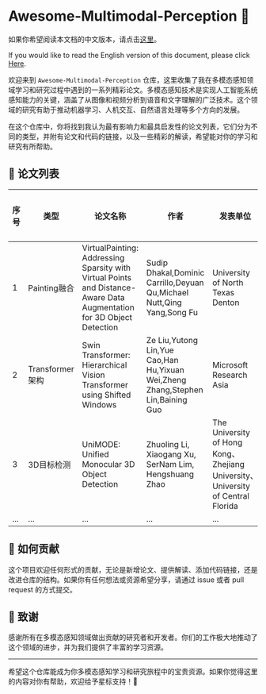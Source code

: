 # Awesome-Multimodal-Perception 🌈

如果你希望阅读本文档的中文版本，请点击[这里](./README.md)。 

If you would like to read the English version of this document, please click [Here](./English.md).

欢迎来到 `Awesome-Multimodal-Perception` 仓库，这里收集了我在多模态感知领域学习和研究过程中遇到的一系列精彩论文。多模态感知技术是实现人工智能系统感知能力的关键，涵盖了从图像和视频分析到语音和文字理解的广泛技术。这个领域的研究有助于推动机器学习、人机交互、自然语言处理等多个方向的发展。

在这个仓库中，你将找到我认为最有影响力和最具启发性的论文列表，它们分为不同的类型，并附有论文和代码的链接，以及一些精彩的解读，希望能对你的学习和研究有所帮助。

## 📖 论文列表

| 序号 | 类型            | 论文名称                                                     | 作者                                                         | 发表单位                         | 期刊/会议           | 论文地址                              | 代码地址                                           | 我的解读                                    |
| ---- | --------------- | ------------------------------------------------------------ | ------------------------------------------------------------ | -------------------------------- | ------------------- | ------------------------------------- | -------------------------------------------------- | ------------------------------------------- |
| 1    | Painting融合    | VirtualPainting: Addressing Sparsity with Virtual Points and Distance-Aware Data Augmentation for 3D Object Detection | Sudip Dhakal,Dominic Carrillo,Deyuan Qu,Michael Nutt,Qing Yang,Song Fu | University of North Texas Denton | 无                  | [📄](https://arxiv.org/abs/2312.16141) | [💻](https://arxiv.org/abs/2312.16141)              | [🔍](https://zhuanlan.zhihu.com/p/685337158) |
| 2    | Transformer架构 | Swin Transformer: Hierarchical Vision Transformer using Shifted Windows | Ze Liu,Yutong Lin,Yue Cao,Han Hu,Yixuan Wei,Zheng Zhang,Stephen Lin,Baining Guo | Microsoft Research Asia          | ICCV2021 Best paper | [📄](https://arxiv.org/abs/2103.14030) | [💻](https://github.com/microsoft/Swin-Transformer) | [🔍](https://zhuanlan.zhihu.com/p/685551585) |
| 3 | 3D目标检测 | UniMODE: Unified Monocular 3D Object Detection | Zhuoling Li, Xiaogang Xu, SerNam Lim, Hengshuang Zhao | The University of Hong Kong、Zhejiang University、University of Central Florida | CVPR2024 | [📄](https://arxiv.org/abs/2402.18573) | [💻](https://arxiv.org/abs/2402.18573) | [🔍](https://zhuanlan.zhihu.com/p/686228362) |
| ...  | ...             | ...                                                          | ...                                                          | ...                              | ...                 | ...                                   | ...                                                | ...                                         |

## 🤝 如何贡献

这个项目欢迎任何形式的贡献，无论是新增论文、提供解读、添加代码链接，还是改进仓库的结构。如果你有任何想法或资源希望分享，请通过 issue 或者 pull request 的方式提交。

## 🌟 致谢

感谢所有在多模态感知领域做出贡献的研究者和开发者。你们的工作极大地推动了这个领域的进步，并为我们提供了丰富的学习资源。

---

希望这个仓库能成为你多模态感知学习和研究旅程中的宝贵资源。如果你觉得这里的内容对你有帮助，欢迎给予星标支持！🌟
